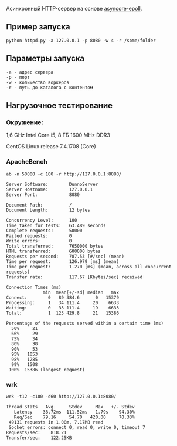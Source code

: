Асинхронный HTTP-сервер на основе [asyncore-epoll](https://github.com/m13253/python-asyncore-epoll).

## Пример запуска
```
python httpd.py -a 127.0.0.1 -p 8080 -w 4 -r /some/folder
```

## Параметры запуска
```
-a - адрес сервера
-p - порт
-w - количество воркеров
-r - путь до каталога с контентом
```

## Нагрузочное тестирование
### Окружение:

1,6 GHz Intel Core i5, 8 ГБ 1600 MHz DDR3

CentOS Linux release 7.4.1708 (Core)

### ApacheBench
`ab ‑n 50000 ‑c 100 ‑r http://127.0.0.1:8080/`
```
Server Software:        DunnoServer
Server Hostname:        127.0.0.1
Server Port:            8080

Document Path:          /
Document Length:        12 bytes

Concurrency Level:      100
Time taken for tests:   63.489 seconds
Complete requests:      50000
Failed requests:        0
Write errors:           0
Total transferred:      7650000 bytes
HTML transferred:       600000 bytes
Requests per second:    787.53 [#/sec] (mean)
Time per request:       126.979 [ms] (mean)
Time per request:       1.270 [ms] (mean, across all concurrent requests)
Transfer rate:          117.67 [Kbytes/sec] received

Connection Times (ms)
              min  mean[+/-sd] median   max
Connect:        0   89 384.6      0   15379
Processing:     1   34 111.4     20    6633
Waiting:        0   33 111.4     19    6633
Total:          1  123 429.8     21   15386

Percentage of the requests served within a certain time (ms)
  50%     21
  66%     29
  75%     34
  80%     38
  90%     53
  95%   1053
  98%   1285
  99%   1508
 100%  15386 (longest request)
 ```
 
 ### wrk
 `wrk -t12 -c100 -d60 http://127.0.0.1:8080/`
 ```
 Thread Stats   Avg      Stdev     Max   +/- Stdev
    Latency    38.72ms  111.52ms   1.79s    94.30%
    Req/Sec    79.16     54.70   420.00     70.33%
  49131 requests in 1.00m, 7.17MB read
  Socket errors: connect 0, read 0, write 0, timeout 7
Requests/sec:    818.21
Transfer/sec:    122.25KB
```
